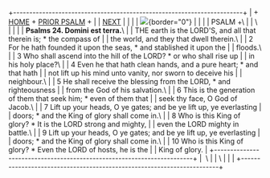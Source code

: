 +-----------------------------------------------------------------------+
| \+ [HOME](../index.html) + [PRIOR PSALM](Ps23.html) +                 |
| [NEXT](Ps25.html)                                                     |
|                                                                       |
| ![](http://stats.superstats.com/b/ss/DAVIDMCMANNES/1){border="0"}     |
|                                                                       |
| PSALM +\                                                              |
| \                                                                     |
|                                                                       |
| **Psalms 24. Domini est terra.**\                                     |
| THE earth is the LORD\'S, and all that therein is; \* the compass of  |
| the world, and they that dwell therein.\                              |
| 2 For he hath founded it upon the seas, \* and stablished it upon the |
| floods.\                                                              |
| 3 Who shall ascend into the hill of the LORD? \* or who shall rise up |
| in his holy place?\                                                   |
| 4 Even he that hath clean hands, and a pure heart; \* and that hath   |
| not lift up his mind unto vanity, nor sworn to deceive his            |
| neighbour.\                                                           |
| 5 He shall receive the blessing from the LORD, \* and righteousness   |
| from the God of his salvation.\                                       |
| 6 This is the generation of them that seek him; \* even of them that  |
| seek thy face, O God of Jacob.\                                       |
| 7 Lift up your heads, O ye gates; and be ye lift up, ye everlasting   |
| doors; \* and the King of glory shall come in.\                       |
| 8 Who is this King of glory? \* It is the LORD strong and mighty,     |
| even the LORD mighty in battle.\                                      |
| 9 Lift up your heads, O ye gates; and be ye lift up, ye everlasting   |
| doors; \* and the King of glory shall come in.\                       |
| 10 Who is this King of glory? \* Even the LORD of hosts, he is the    |
| King of glory.                                                        |
+-----------------------------------------------------------------------+
|  \                                                                    |
| \                                                                     |
| [](http://www.episcopalnet.org/DBS/DOR.html)                          |
+-----------------------------------------------------------------------+
